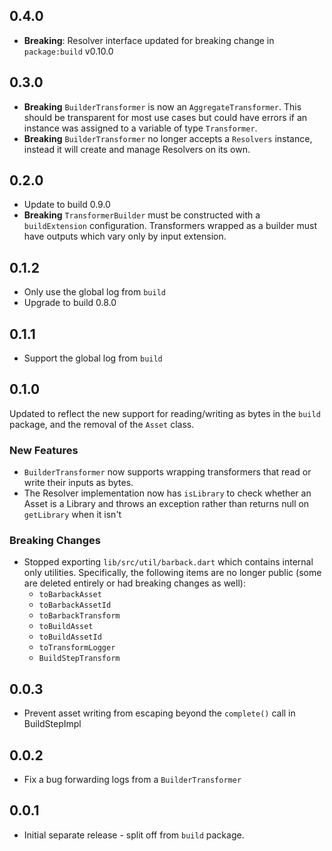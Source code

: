 ## 0.4.0

- **Breaking**: Resolver interface updated for breaking change in
  `package:build` v0.10.0

## 0.3.0

- **Breaking** `BuilderTransformer` is now an `AggregateTransformer`. This
  should be transparent for most use cases but could have errors if an instance
  was assigned to a variable of type `Transformer`.
- **Breaking** `BuilderTransformer` no longer accepts a `Resolvers` instance,
  instead it will create and manage Resolvers on its own.

## 0.2.0

- Update to build 0.9.0
- **Breaking** `TransformerBuilder` must be constructed with a `buildExtension`
  configuration. Transformers wrapped as a builder must have outputs which vary
  only by input extension.

## 0.1.2

- Only use the global log from `build`
- Upgrade to build 0.8.0

## 0.1.1

- Support the global log from `build`

## 0.1.0

Updated to reflect the new support for reading/writing as bytes in the `build`
package, and the removal of the `Asset` class.

### New Features
- `BuilderTransformer` now supports wrapping transformers that read or write
  their inputs as bytes.
- The Resolver implementation now has `isLibrary` to check whether an Asset is a
  Library and throws an exception rather than returns null on `getLibrary` when
  it isn't

### Breaking Changes
- Stopped exporting `lib/src/util/barback.dart` which contains internal only
  utilities. Specifically, the following items are no longer public (some are
  deleted entirely or had breaking changes as well):
  - `toBarbackAsset`
  - `toBarbackAssetId`
  - `toBarbackTransform`
  - `toBuildAsset`
  - `toBuildAssetId`
  - `toTransformLogger`
  - `BuildStepTransform`

## 0.0.3

- Prevent asset writing from escaping beyond the `complete()` call in
  BuildStepImpl

## 0.0.2

- Fix a bug forwarding logs from a `BuilderTransformer`

## 0.0.1

- Initial separate release - split off from `build` package.
